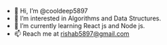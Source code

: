- 👋 Hi, I’m @cooldeep5897
- 👀 I’m interested in Algorithms and Data Structures.
- 🌱 I’m currently learning React js and Node js.
- 📫 Reach me at rishab5897@gmail.com

<!---
cooldeep5897/cooldeep5897 is a ✨ special ✨ repository because its `README.md` (this file) appears on your GitHub profile.
You can click the Preview link to take a look at your changes.
--->
